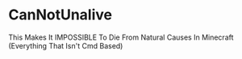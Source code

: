# CanNotUnalive
This Makes It IMPOSSIBLE To Die From Natural Causes In Minecraft (Everything That Isn't Cmd Based)
